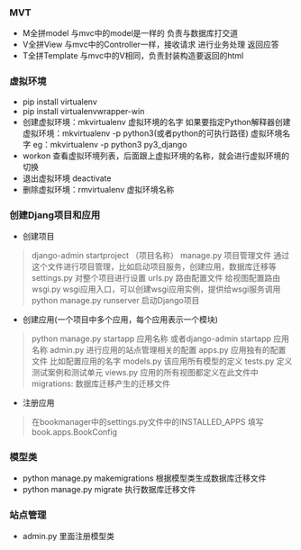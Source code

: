 ### MVT

* M全拼model 与mvc中的model是一样的 负责与数据库打交道
* V全拼View 与mvc中的Controller一样，接收请求 进行业务处理 返回应答
* T全拼Template 与mvc中的V相同，负责封装构造要返回的html

### 虚拟环境

* pip install virtualenv
* pip install virtualenvwrapper-win
* 创建虚拟环境：mkvirtualenv  虚拟环境的名字  如果要指定Python解释器创建虚拟环境：mkvirtualenv -p python3(或者python的可执行路径) 虚拟环境名字 eg：mkvirtualenv -p python3 py3_django
* workon 查看虚拟环境列表，后面跟上虚拟环境的名称，就会进行虚拟环境的切换
* 退出虚拟环境 deactivate
* 删除虚拟环境：rmvirtualenv  虚拟环境名称

### 创建Djang项目和应用

* 创建项目

> django-admin startproject （项目名称）
> manage.py 项目管理文件 通过这个文件进行项目管理，比如启动项目服务，创建应用，数据库迁移等
> settings.py 对整个项目进行设置
> urls.py  路由配置文件  给视图配置路由
> wsgi.py wsgi应用入口，可以创建wsgi应用实例，提供给wsgi服务调用
> python manage.py runserver 启动Django项目

* 创建应用(一个项目中多个应用，每个应用表示一个模块)

> python manage.py startapp 应用名称 或者django-admin startapp 应用名称
> admin.py 进行应用的站点管理相关的配置
> apps.py 应用独有的配置文件 比如配置应用的名字
> models.py 该应用所有模型的定义
> tests.py 定义测试案例和测试单元
> views.py 应用的所有视图都定义在此文件中
> migrations: 数据库迁移产生的迁移文件

* 注册应用

> 在bookmanager中的settings.py文件中的INSTALLED_APPS 填写book.apps.BookConfig

### 模型类

* python manage.py makemigrations 根据模型类生成数据库迁移文件
* python manage.py migrate 执行数据库迁移文件

### 站点管理

* admin.py 里面注册模型类

